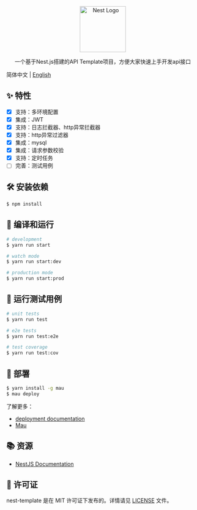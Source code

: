 
<p align="center">
  <a href="http://nestjs.com/" target="blank"><img src="https://nestjs.com/img/logo-small.svg" width="120" alt="Nest Logo" /></a>
</p>

[circleci-image]: https://img.shields.io/circleci/build/github/nestjs/nest/master?token=abc123def456
[circleci-url]: https://circleci.com/gh/nestjs/nest

  <p align="center">一个基于Nest.js搭建的API Template项目，方便大家快速上手开发api接口</p>
  </p>

简体中文 | [English](README.md)

## ✨ 特性

- [x] 支持：多环境配置
- [x] 集成：JWT
- [x] 支持：日志拦截器、http异常拦截器
- [x] 支持：http异常过滤器
- [x] 集成：mysql
- [x] 集成：请求参数校验
- [x] 支持：定时任务
- [ ] 完善：测试用例

## 🛠️ 安装依赖

```bash
$ npm install
```

## 🚀 编译和运行

```bash
# development
$ yarn run start

# watch mode
$ yarn run start:dev

# production mode
$ yarn run start:prod
```

## 🧪 运行测试用例

```bash
# unit tests
$ yarn run test

# e2e tests
$ yarn run test:e2e

# test coverage
$ yarn run test:cov
```

## 🚢 部署

```bash
$ yarn install -g mau
$ mau deploy
```

了解更多：
- [deployment documentation](https://docs.nestjs.com/deployment)
- [Mau](https://mau.nestjs.com)

## 📚 资源

- [NestJS Documentation](https://docs.nestjs.com) 

## 📄 许可证

nest-template 是在 MIT 许可证下发布的。详情请见 [LICENSE](./LICENSE) 文件。

